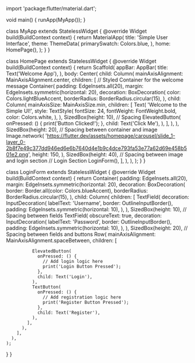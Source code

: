 import 'package:flutter/material.dart';

void main() {
  runApp(MyApp());
}

class MyApp extends StatelessWidget {
  @override
  Widget build(BuildContext context) {
    return MaterialApp(
      title: 'Simple User Interface',
      theme: ThemeData(
        primarySwatch: Colors.blue,
      ),
      home: HomePage(),
    );
  }
}

class HomePage extends StatelessWidget {
  @override
  Widget build(BuildContext context) {
    return Scaffold(
      appBar: AppBar(
        title: Text('Welcome App'),
      ),
      body: Center(
        child: Column(
          mainAxisAlignment: MainAxisAlignment.center,
          children: [
            // Styled Container for the welcome message
            Container(
              padding: EdgeInsets.all(20),
              margin: EdgeInsets.symmetric(horizontal: 20),
              decoration: BoxDecoration(
                color: Colors.lightBlueAccent,
                borderRadius: BorderRadius.circular(15),
              ),
              child: Column(
                mainAxisSize: MainAxisSize.min,
                children: [
                  Text(
                    'Welcome to the Simple UI!',
                    style: TextStyle(
                      fontSize: 24,
                      fontWeight: FontWeight.bold,
                      color: Colors.white,
                    ),
                  ),
                  SizedBox(height: 10), // Spacing
                  ElevatedButton(
                    onPressed: () {
                      print('Button Clicked!');
                    },
                    child: Text('Click Me'),
                  ),
                ],
              ),
            ),
            SizedBox(height: 20), // Spacing between container and image
            Image.network(
              'https://flutter.dev/assets/homepage/carousel/slide_1-layer_0-2b8f7e49c377dd946ed6e6b7640d4e1b9c4dce793fa53e77a62d69e458b501e2.png',
              height: 150,
            ),
            SizedBox(height: 40), // Spacing between image and login section
            // Login Section
            LoginForm(),
          ],
        ),
      ),
    );
  }
}

class LoginForm extends StatelessWidget {
  @override
  Widget build(BuildContext context) {
    return Container(
      padding: EdgeInsets.all(20),
      margin: EdgeInsets.symmetric(horizontal: 20),
      decoration: BoxDecoration(
        border: Border.all(color: Colors.blueAccent),
        borderRadius: BorderRadius.circular(15),
      ),
      child: Column(
        children: [
          TextField(
            decoration: InputDecoration(
              labelText: 'Username',
              border: OutlineInputBorder(),
              padding: EdgeInsets.symmetric(horizontal: 10),
            ),
          ),
          SizedBox(height: 10), // Spacing between fields
          TextField(
            obscureText: true,
            decoration: InputDecoration(
              labelText: 'Password',
              border: OutlineInputBorder(),
              padding: EdgeInsets.symmetric(horizontal: 10),
            ),
          ),
          SizedBox(height: 20), // Spacing between fields and buttons
          Row(
            mainAxisAlignment: MainAxisAlignment.spaceBetween,
            children: [
            
              ElevatedButton(
                onPressed: () {
                  // Add login logic here
                  print('Login Button Pressed');
                },
                child: Text('Login'),
              ),
              TextButton(
                onPressed: () {
                  // Add registration logic here
                  print('Register Button Pressed');
                },
                child: Text('Register'),
              ),
            ],
          ),
        ],
      ),
    );
  }
}
